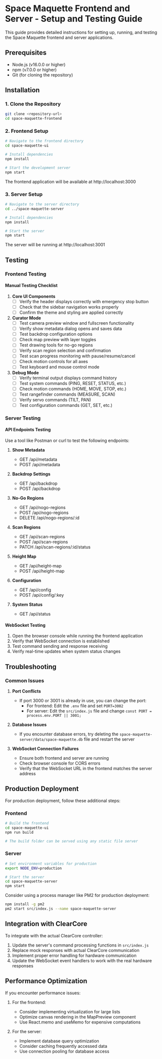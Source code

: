 # Space Maquette Frontend and Server - Setup and Testing Guide

This guide provides detailed instructions for setting up, running, and testing the Space Maquette frontend and server applications.

## Prerequisites

- Node.js (v16.0.0 or higher)
- npm (v7.0.0 or higher)
- Git (for cloning the repository)

## Installation

### 1. Clone the Repository

```bash
git clone <repository-url>
cd space-maquette-frontend
```

### 2. Frontend Setup

```bash
# Navigate to the frontend directory
cd space-maquette-ui

# Install dependencies
npm install

# Start the development server
npm start
```

The frontend application will be available at http://localhost:3000

### 3. Server Setup

```bash
# Navigate to the server directory
cd ../space-maquette-server

# Install dependencies
npm install

# Start the server
npm start
```

The server will be running at http://localhost:3001

## Testing

### Frontend Testing

#### Manual Testing Checklist

1. **Core UI Components**
   - [ ] Verify the header displays correctly with emergency stop button
   - [ ] Check that the sidebar navigation works properly
   - [ ] Confirm the theme and styling are applied correctly

2. **Curator Mode**
   - [ ] Test camera preview window and fullscreen functionality
   - [ ] Verify show metadata dialog opens and saves data
   - [ ] Test backdrop configuration options
   - [ ] Check map preview with layer toggles
   - [ ] Test drawing tools for no-go regions
   - [ ] Verify scan region selection and confirmation
   - [ ] Test scan progress monitoring with pause/resume/cancel
   - [ ] Check motion controls for all axes
   - [ ] Test keyboard and mouse control mode

3. **Debug Mode**
   - [ ] Verify terminal output displays command history
   - [ ] Test system commands (PING, RESET, STATUS, etc.)
   - [ ] Check motion commands (HOME, MOVE, STOP, etc.)
   - [ ] Test rangefinder commands (MEASURE, SCAN)
   - [ ] Verify servo commands (TILT, PAN)
   - [ ] Test configuration commands (GET, SET, etc.)

### Server Testing

#### API Endpoints Testing

Use a tool like Postman or curl to test the following endpoints:

1. **Show Metadata**
   - GET /api/metadata
   - POST /api/metadata

2. **Backdrop Settings**
   - GET /api/backdrop
   - POST /api/backdrop

3. **No-Go Regions**
   - GET /api/nogo-regions
   - POST /api/nogo-regions
   - DELETE /api/nogo-regions/:id

4. **Scan Regions**
   - GET /api/scan-regions
   - POST /api/scan-regions
   - PATCH /api/scan-regions/:id/status

5. **Height Map**
   - GET /api/height-map
   - POST /api/height-map

6. **Configuration**
   - GET /api/config
   - POST /api/config/:key

7. **System Status**
   - GET /api/status

#### WebSocket Testing

1. Open the browser console while running the frontend application
2. Verify that WebSocket connection is established
3. Test command sending and response receiving
4. Verify real-time updates when system status changes

## Troubleshooting

### Common Issues

1. **Port Conflicts**
   - If port 3000 or 3001 is already in use, you can change the port:
     - For frontend: Edit the `.env` file and set `PORT=3002`
     - For server: Edit the `src/index.js` file and change `const PORT = process.env.PORT || 3001;`

2. **Database Issues**
   - If you encounter database errors, try deleting the `space-maquette-server/data/space-maquette.db` file and restart the server

3. **WebSocket Connection Failures**
   - Ensure both frontend and server are running
   - Check browser console for CORS errors
   - Verify that the WebSocket URL in the frontend matches the server address

## Production Deployment

For production deployment, follow these additional steps:

### Frontend

```bash
# Build the frontend
cd space-maquette-ui
npm run build

# The build folder can be served using any static file server
```

### Server

```bash
# Set environment variables for production
export NODE_ENV=production

# Start the server
cd space-maquette-server
npm start
```

Consider using a process manager like PM2 for production deployment:

```bash
npm install -g pm2
pm2 start src/index.js --name space-maquette-server
```

## Integration with ClearCore

To integrate with the actual ClearCore controller:

1. Update the server's command processing functions in `src/index.js`
2. Replace mock responses with actual ClearCore communication
3. Implement proper error handling for hardware communication
4. Update the WebSocket event handlers to work with the real hardware responses

## Performance Optimization

If you encounter performance issues:

1. For the frontend:
   - Consider implementing virtualization for large lists
   - Optimize canvas rendering in the MapPreview component
   - Use React.memo and useMemo for expensive computations

2. For the server:
   - Implement database query optimization
   - Consider caching frequently accessed data
   - Use connection pooling for database access
